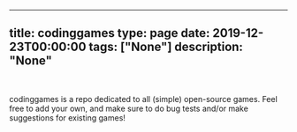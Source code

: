 
---
title: codinggames
type: page
date: 2019-12-23T00:00:00
tags: ["None"]
description: "None"
---


<br>

codinggames is a repo dedicated to all (simple) open-source games.
Feel free to add your own, and make sure to do bug tests and/or make suggestions for existing games!